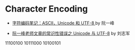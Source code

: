 # Character Encoding


- [字符编码笔记：ASCII，Unicode 和 UTF-8 ](http://www.ruanyifeng.com/blog/2007/10/ascii_unicode_and_utf-8.html) by 阮一峰

- [阮一峰老师文章的常识性错误之 Unicode 与 UTF-8](https://foofish.net/unicode_utf-8.html) by 刘志军

11100100 10111000 10100101
